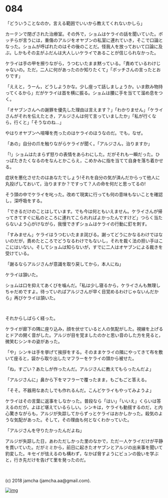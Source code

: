

# 084

「どういうことなのか，言える範囲でいいから教えてくれないかしら」  

カーテンで閉ざされた治療室。その外で，ショムはケライの話を聞いていた。ボッチらが言うには，重傷のアルジをオヤブンの私室に連れていき，そこで口論となった。ショムが呼ばれたのはその後のことだ。怪我人を放っておいて口論に及ぶ，しかもその主がふだんは大人しいケライであることが信じられなかった。  

ケライは手の甲を擦りながら，うつむいたまま黙っている。「責めているわけじゃないの。ただ，二人に何があったのか知りたくて」「ボッチさんの言ったとおりです」  

「ええと，うーん，どうしようかな。少し座って話しましょうか。いま飲み物持ってくるから」だがケライは首を横に振る。ショムは腰に手を当てて溜め息をつく。  

「オヤブンさんへの謝罪を優先した理由は言えます？」「わかりません」「ケライさんがそれを伝えたとき，アルジさんは何て言っていましたか」「私が行くなら，行くと」「そうなのね…」  

やはりオヤブンへ喧嘩を売ったのはケライのほうなのだ。でも，なぜ。  

「あの」自分の爪を触りながらケライが聞く。「アルジさん，治りますか」  

「!」ショムはたまらず怒りの表情をあらわにした。だがそれも一瞬だった。ひっぱたきたくなるのをなんとかこらえ，こめかみに指を当てて自身を落ち着かせる。  

症状を悪化させたのはあなたでしょう!それを自分の気が済んだからって他人に丸投げしておいて，治りますか？ですって？人の命を何だと思ってるの!  

そう頭の中でケライを叱った。改めて現実に行っても何の意味もないことを確認し，深呼吸をする。  

「できるだけのことはしています。でも今は何ともいえません。ケライさんが帰ってきてすぐに私のところに連れてこられればよかったんですけど」つらく当たらないよう心がけながら，我慢できずショムはケライの行動に釘を刺す。  

「すみません」ケライはうつむいたまま詫びる。謝ってどうにかなるわけではないのだが，責めたところでどうなるわけでもないし，それを裁く法の担い手はここにはいない。そしてショムは知らないが，すでに二人はオヤブンによる裁きを受けている。  

「謝るならアルジさんが意識を取り戻してから，本人にね」  

ケライは頷いた。  

ショムは口を抑えてあくびを噛んだ。「私は少し寝るから，ケライさんも無理しちゃだめですよ。待っていればアルジさんが早く目覚めるわけじゃないんだから」再びケライは頷いた。  

<br>  

それからしばらく経った。  

ケライが廊下の隅に座り込み，顔を伏せていると人の気配がした。視線を上げるとドアの開く音がした。アルジが目を覚ましたのかと思い音のした方を見ると，微笑むシンキの姿があった。  

「や」シンキは手を挙げて挨拶をする。そのままケライの隣にやってきて布を敷いて座ると，袋から取り出したマフラーをケライの頭から被せた。  

「ね，すごい？あたしが作ったんだ。アルジさんに教えてもらったんだよ」  

「アルジさんに」鼻から下をマフラーで覆ったまま，もごもごと答える。  

「そそ。不器用なあたしでも作れるんだ。こんどケライもやってみようよ」  

ケライはその言葉に返事をしなかった。普段なら「はい」「いいえ」くらいは答えるのだが。よほど堪えているらしい。シンキは，ケライも動揺するのだ，と内心驚きながらも，アルジが失踪してからずっとケライはおかしかった。殺気のような気配があった。そして，その理由も何となくわかっていた。  

「アルジさんを守りたかったんだよね」  

アルジが失踪した日，あわただしかった里のなかで，ただ一人ケライだけが平静を貫いていた。だがミミから，前日に起きたオヤブンとアルジの出来事を聞いて豹変した。キセイが怯えるのも構わず，なかば脅すようにビュンの扱いを学ぶと，行き先だけを告げて里を発ったのだ。  

<br>  
<br>  
(c) 2018 jamcha (jamcha.aa@gmail.com).  

[![img](http://i.creativecommons.org/l/by-nc-sa/4.0/88x31.png)](http://creativecommons.org/licenses/by-nc-sa/4.0/deed)  

